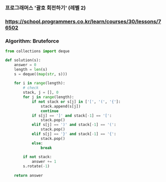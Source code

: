 ### 프로그래머스 '괄호 회전하기' (레벨 2)

### https://school.programmers.co.kr/learn/courses/30/lessons/76502

### Algorithm: Bruteforce

```python
from collections import deque

def solution(s):
    answer = 0
    length = len(s)
    s = deque((map(str, s)))
    
    for i in range(length):
        # check
        stack, j = [], 0
        for j in range(length):
            if not stack or s[j] in ['[', '(', '{']:
                stack.append(s[j])
                continue
            if s[j] == ']' and stack[-1] == '[':
                stack.pop()
            elif s[j] == ')' and stack[-1] == '(':
                stack.pop()
            elif s[j] == '}' and stack[-1] == '{':
                stack.pop()
            else:
                break
        
        if not stack:
            answer += 1
        s.rotate(-1)
    
    return answer
```

